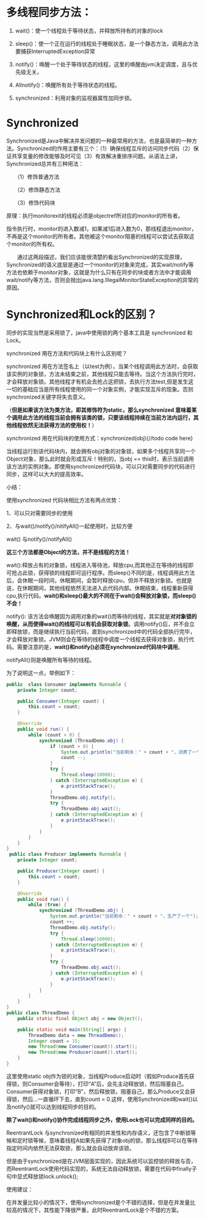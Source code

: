 # 多线程**同步方法：**

1. wait\(\)：使一个线程处于等待状态，并释放所持有的对象的lock

2. sleep\(\)：使一个正在运行的线程处于睡眠状态，是一个静态方法，调用此方法要捕获InterruptedException异常

3. notify\(\)：唤醒一个处于等待状态的线程，这里的唤醒由jvm决定调度，且与优先级无关。

4. Allnotify\(\)：唤醒所有处于等待状态的线程。

5. synchronized：利用对象的监视器属性加同步锁。

# **Synchronized**

Synchronized是Java中解决并发问题的一种最常用的方法，也是最简单的一种方法。Synchronized的作用主要有三个：（1）确保线程互斥的访问同步代码（2）保证共享变量的修改能够及时可见（3）有效解决重排序问题。从语法上讲，Synchronized总共有三种用法：

　　（1）修饰普通方法

　　（2）修饰静态方法

　　（3）修饰代码块

原理：执行monitorexit的线程必须是objectref所对应的monitor的所有者。

指令执行时，monitor的进入数减1，如果减1后进入数为0，那线程退出monitor，不再是这个monitor的所有者。其他被这个monitor阻塞的线程可以尝试去获取这个monitor的所有权。

　　通过这两段描述，我们应该能很清楚的看出Synchronized的实现原理，Synchronized的语义底层是通过一个monitor的对象来完成，其实wait/notify等方法也依赖于monitor对象，这就是为什么只有在同步的块或者方法中才能调用wait/notify等方法，否则会抛出java.lang.IllegalMonitorStateException的异常的原因。

# Synchronized和Lock的区别？

同步的实现当然是采用锁了，java中使用锁的两个基本工具是 synchronized 和 Lock。

synchronized 用在方法和代码块上有什么区别呢？

synchronized 用在方法签名上（以test为例），当某个线程调用此方法时，会获取该实例的对象锁，方法未结束之前，其他线程只能去等待。当这个方法执行完时，才会释放对象锁。其他线程才有机会去抢占这把锁，去执行方法test,但是发生这一切的基础应当是所有线程使用的同一个对象实例，才能实现互斥的现象。否则synchronized关键字将失去意义。

（**但是如果该方法为类方法，即其修饰符为static，那么synchronized 意味着某个调用此方法的线程当前会拥有该类的锁，只要该线程持续在当前方法内运行，其他线程依然无法获得方法的使用权！**）

synchronized 用在代码块的使用方式：synchronized\(obj\){//todo code here}

当线程运行到该代码块内，就会拥有obj对象的对象锁，如果多个线程共享同一个Object对象，那么此时就会形成互斥！特别的，当obj == this时，表示当前调用该方法的实例对象。即使用synchronized代码块，可以只对需要同步的代码进行同步，这样可以大大的提高效率。

小结：

使用synchronized 代码块相比方法有两点优势：

1、可以只对需要同步的使用

2、与wait\(\)/notify\(\)/nitifyAll\(\)一起使用时，比较方便

wait\(\) 与notify\(\)/notifyAll\(\)

**这三个方法都是Object的方法，并不是线程的方法！**

wait\(\):释放占有的对象锁，线程进入等待池，释放cpu,而其他正在等待的线程即可抢占此锁，获得锁的线程即可运行程序。而sleep\(\)不同的是，线程调用此方法后，会休眠一段时间，休眠期间，会暂时释放cpu，但并不释放对象锁。也就是说，在休眠期间，其他线程依然无法进入此代码内部。休眠结束，线程重新获得cpu,执行代码。**wait\(\)和sleep\(\)最大的不同在于wait\(\)会释放对象锁，而sleep\(\)不会！**

notify\(\): 该方法会唤醒因为调用对象的wait\(\)而等待的线程，其实就是**对对象锁的唤醒，从而使得wait\(\)的线程可以有机会获取对象锁**。调用notify\(\)后，并不会立即释放锁，而是继续执行当前代码，直到synchronized中的代码全部执行完毕，才会释放对象锁。JVM则会在等待的线程中调度一个线程去获得对象锁，执行代码。需要注意的是，**wait\(\)和notify\(\)必须在synchronized代码块中调用**。

notifyAll\(\)则是唤醒所有等待的线程。

为了说明这一点，举例如下：

```java
public  class Consumer implements Runnable {
    private Integer count;

    public Consumer(Integer count) {
        this.count = count;
    }

    @Override
    public void run() {
        while (count > 0) {
            synchronized (ThreadDemo.obj) {
                if (count > 0) {
                    System.out.println("当前剩余：" + count + "，消费了一个");
                    count --;
                }
                try {
                    Thread.sleep(10000);
                } catch (InterruptedException e) {
                    e.printStackTrace();
                }
                ThreadDemo.obj.notify();
                try {
                    ThreadDemo.obj.wait();
                } catch (InterruptedException e) {
                    e.printStackTrace();
                }
            }
        }
    }
}
 public class Producer implements Runnable {
    private Integer count;

    public Producer(Integer count) {
        this.count = count;
    }

    @Override
    public void run() {
        while (true) {
            synchronized (ThreadDemo.obj) {
                System.out.println("当前剩余：" + count + "，生产了一个");
                count ++;
                ThreadDemo.obj.notify();
                try {
                    Thread.sleep(10000);
                } catch (InterruptedException e) {
                    e.printStackTrace();
                }
                try {
                    ThreadDemo.obj.wait();
                } catch (InterruptedException e) {
                    e.printStackTrace();
                }
            }
        }
    }
}
public class ThreadDemo {
    public static final Object obj = new Object();

    public static void main(String[] args) {
        ThreadDemo data = new ThreadDemo();
        Integer count = 15;
        new Thread(new Consumer(count)).start();
        new Thread(new Producer(count)).start();
    }
}
```

这里使用static obj作为锁的对象，当线程Produce启动时（假如Produce首先获得锁，则Consumer会等待），打印“A”后，会先主动释放锁，然后阻塞自己。Consumer获得对象锁，打印“B”，然后释放锁，阻塞自己，那么Produce又会获得锁，然后...一直循环下去，直到count = 0.这样，使用Synchronized和wait\(\)以及notify\(\)就可以达到线程同步的目的。

**除了wait\(\)和notify\(\)协作完成线程同步之外，使用Lock也可以完成同样的目的。**

ReentrantLock 与synchronized有相同的并发性和内存语义，还包含了中断锁等候和定时锁等候，意味着线程A如果先获得了对象obj的锁，那么线程B可以在等待指定时间内依然无法获取锁，那么就会自动放弃该锁。

但是由于synchronized是在JVM层面实现的，因此系统可以监控锁的释放与否，而ReentrantLock使用代码实现的，系统无法自动释放锁，需要在代码中finally子句中显式释放锁lock.unlock\(\);

使用建议：

在并发量比较小的情况下，使用synchronized是个不错的选择，但是在并发量比较高的情况下，其性能下降很严重，此时ReentrantLock是个不错的方案。

